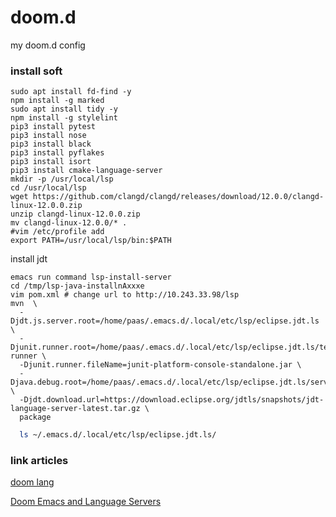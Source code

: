 
# doom.d
my doom.d  config
### install soft
```shell
sudo apt install fd-find -y
npm install -g marked
sudo apt install tidy -y
npm install -g stylelint
pip3 install pytest
pip3 install nose
pip3 install black
pip3 install pyflakes
pip3 install isort
pip3 install cmake-language-server
mkdir -p /usr/local/lsp
cd /usr/local/lsp
wget https://github.com/clangd/clangd/releases/download/12.0.0/clangd-linux-12.0.0.zip
unzip clangd-linux-12.0.0.zip
mv clangd-linux-12.0.0/* .
#vim /etc/profile add
export PATH=/usr/local/lsp/bin:$PATH
```
install jdt
```
emacs run command lsp-install-server
cd /tmp/lsp-java-installnAxxxe
vim pom.xml # change url to http://10.243.33.98/lsp
mvn  \
  -Djdt.js.server.root=/home/paas/.emacs.d/.local/etc/lsp/eclipse.jdt.ls \
  -Djunit.runner.root=/home/paas/.emacs.d/.local/etc/lsp/eclipse.jdt.ls/test-runner \
  -Djunit.runner.fileName=junit-platform-console-standalone.jar \
  -Djava.debug.root=/home/paas/.emacs.d/.local/etc/lsp/eclipse.jdt.ls/server/bundles \
  -Djdt.download.url=https://download.eclipse.org/jdtls/snapshots/jdt-language-server-latest.tar.gz \
  package
```
```bash
  ls ~/.emacs.d/.local/etc/lsp/eclipse.jdt.ls/
```

### link articles
[doom lang](https://github.com/hlissner/doom-emacs/tree/master/modules/lang)

[Doom Emacs and Language Servers](https://rgoswami.me/posts/emacs-lang-servers/)
